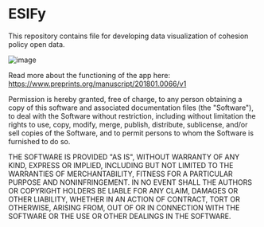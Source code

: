 # ESIFy
This repository contains file for developing data visualization of cohesion policy open data.

![image](https://user-images.githubusercontent.com/17080117/121922482-4e46eb80-cd3a-11eb-9e6f-ac0f09176819.png)



Read more about the functioning of the app here: https://www.preprints.org/manuscript/201801.0066/v1

Permission is hereby granted, free of charge, to any person obtaining a copy
of this software and associated documentation files (the "Software"), to deal
with the Software without restriction, including without limitation the rights
to use, copy, modify, merge, publish, distribute, sublicense, and/or sell
copies of the Software, and to permit persons to whom the Software is
furnished to do so.

THE SOFTWARE IS PROVIDED "AS IS", WITHOUT WARRANTY OF ANY KIND, EXPRESS OR
IMPLIED, INCLUDING BUT NOT LIMITED TO THE WARRANTIES OF MERCHANTABILITY,
FITNESS FOR A PARTICULAR PURPOSE AND NONINFRINGEMENT. IN NO EVENT SHALL THE
AUTHORS OR COPYRIGHT HOLDERS BE LIABLE FOR ANY CLAIM, DAMAGES OR OTHER
LIABILITY, WHETHER IN AN ACTION OF CONTRACT, TORT OR OTHERWISE, ARISING FROM,
OUT OF OR IN CONNECTION WITH THE SOFTWARE OR THE USE OR OTHER DEALINGS IN THE
SOFTWARE.

